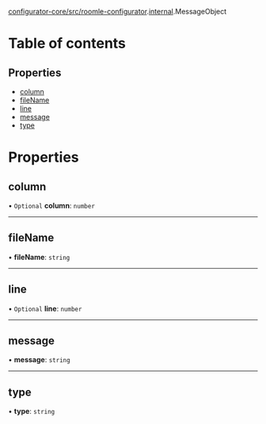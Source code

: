 [configurator-core/src/roomle-configurator](../modules/configurator_core_src_roomle_configurator.md).[internal](../modules/configurator_core_src_roomle_configurator._internal_.md).MessageObject

# Table of contents

## Properties

- [column](configurator_core_src_roomle_configurator._internal_.MessageObject.md#column)
- [fileName](configurator_core_src_roomle_configurator._internal_.MessageObject.md#filename)
- [line](configurator_core_src_roomle_configurator._internal_.MessageObject.md#line)
- [message](configurator_core_src_roomle_configurator._internal_.MessageObject.md#message)
- [type](configurator_core_src_roomle_configurator._internal_.MessageObject.md#type)

# Properties

## column

• `Optional` **column**: `number`

___

## fileName

• **fileName**: `string`

___

## line

• `Optional` **line**: `number`

___

## message

• **message**: `string`

___

## type

• **type**: `string`
